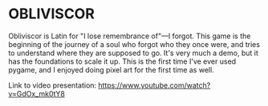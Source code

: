 # OBLIVISCOR

Obliviscor is Latin for "I lose remembrance of"—I forgot. This game is the beginning of the journey of a soul who forgot who they once were, and tries to understand where they are supposed to go. It's very much a demo, but it has the foundations to scale it up. This is the first time I've ever used pygame, and I enjoyed doing pixel art for the first time as well.

Link to video presentation: https://www.youtube.com/watch?v=GdOx_mk0tY8
